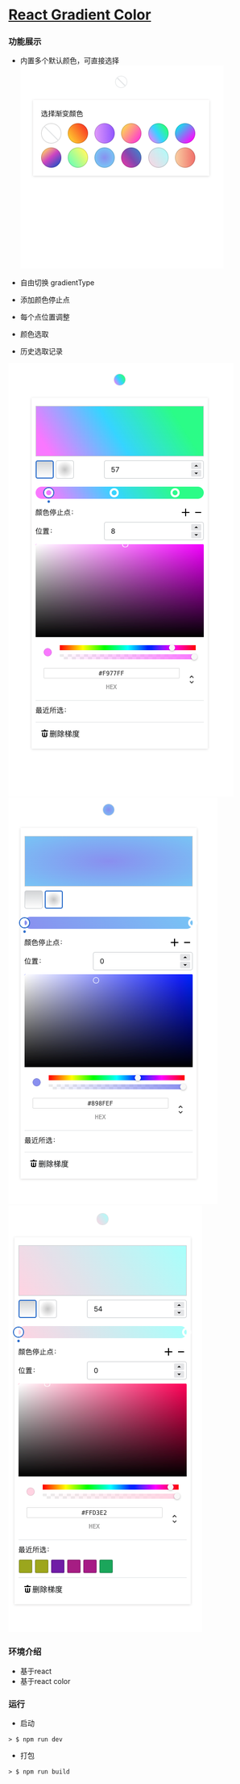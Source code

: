 # [React Gradient Color](https://github.com/CiroMzy/react-gradient-color/)

### 功能展示

- 内置多个默认颜色，可直接选择
![Mou icon](./docs/imgs/1.png)

- 自由切换 gradientType
- 添加颜色停止点
- 每个点位置调整
- 颜色选取
- 历史选取记录

![Mou icon](./docs/imgs/2.png)
![Mou icon](./docs/imgs/3.png)
![Mou icon](./docs/imgs/4.png)

### 环境介绍
- 基于react
- 基于react color



### 运行
- 启动
```
> $ npm run dev
```

- 打包

```
> $ npm run build
```









